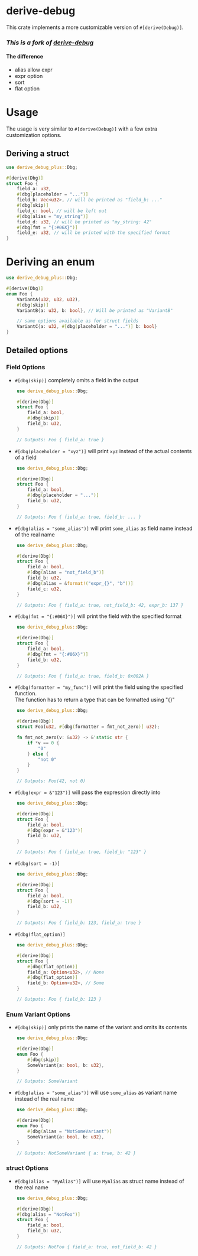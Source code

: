 # derive-debug

This crate implements a more customizable version of `#[derive(Debug)]`.

### **_This is a fork of [derive-debug](https://github.com/Rob2309/derive-debug)_**

#### The difference

- alias allow expr
- expr option
- sort
- flat option

# Usage

The usage is very similar to `#[derive(Debug)]` with a few extra customization options.

## Deriving a struct

```rust
use derive_debug_plus::Dbg;

#[derive(Dbg)]
struct Foo {
    field_a: u32,
    #[dbg(placeholder = "...")]
    field_b: Vec<u32>, // will be printed as "field_b: ..."
    #[dbg(skip)]
    field_c: bool, // will be left out
    #[dbg(alias = "my_string")]
    field_d: u32, // will be printed as "my_string: 42"
    #[dbg(fmt = "{:#06X}")]
    field_e: u32, // will be printed with the specified format
}
```

# Deriving an enum

```rust
use derive_debug_plus::Dbg;

#[derive(Dbg)]
enum Foo {
    VariantA(u32, u32, u32),
    #[dbg(skip)]
    VariantB{a: u32, b: bool}, // Will be printed as "VariantB"

    // same options available as for struct fields
    VariantC{a: u32, #[dbg(placeholder = "...")] b: bool}
}
```

## Detailed options

### Field Options

- `#[dbg(skip)]` completely omits a field in the output

```rust
    use derive_debug_plus::Dbg;

    #[derive(Dbg)]
    struct Foo {
        field_a: bool,
        #[dbg(skip)]
        field_b: u32,
    }

    // Outputs: Foo { field_a: true }
```

- `#[dbg(placeholder = "xyz")]` will print `xyz` instead of the actual contents of a field

```rust
    use derive_debug_plus::Dbg;

    #[derive(Dbg)]
    struct Foo {
        field_a: bool,
        #[dbg(placeholder = "...")]
        field_b: u32,
    }

    // Outputs: Foo { field_a: true, field_b: ... }
```

- `#[dbg(alias = "some_alias")]` will print `some_alias` as field name instead of the real name

```rust
    use derive_debug_plus::Dbg;

    #[derive(Dbg)]
    struct Foo {
        field_a: bool,
        #[dbg(alias = "not_field_b")]
        field_b: u32,
        #[dbg(alias = &format!("expr_{}", "b"))]
        field_c: u32,
    }

    // Outputs: Foo { field_a: true, not_field_b: 42, expr_b: 137 }
```

- `#[dbg(fmt = "{:#06X}")]` will print the field with the specified format

```rust
    use derive_debug_plus::Dbg;

    #[derive(Dbg)]
    struct Foo {
        field_a: bool,
        #[dbg(fmt = "{:#06X}")]
        field_b: u32,
    }

    // Outputs: Foo { field_a: true, field_b: 0x002A }
```

- `#[dbg(formatter = "my_func")]` will print the field using the specified function.  
  The function has to return a type that can be formatted using "{}"

```rust
    use derive_debug_plus::Dbg;

    #[derive(Dbg)]
    struct Foo(u32, #[dbg(formatter = fmt_not_zero)] u32);

    fn fmt_not_zero(v: &u32) -> &'static str {
        if *v == 0 {
            "0"
        } else {
            "not 0"
        }
    }

    // Outputs: Foo(42, not 0)
```

- `#[dbg(expr = &"123")]` will pass the expression directly into

```rust
    use derive_debug_plus::Dbg;

    #[derive(Dbg)]
    struct Foo {
        field_a: bool,
        #[dbg(expr = &"123")]
        field_b: u32,
    }

    // Outputs: Foo { field_a: true, field_b: "123" }
```

- `#[dbg(sort = -1)]`

```rust
    use derive_debug_plus::Dbg;

    #[derive(Dbg)]
    struct Foo {
        field_a: bool,
        #[dbg(sort = -1)]
        field_b: u32,
    }

    // Outputs: Foo { field_b: 123, field_a: true }
```

- `#[dbg(flat_option)]`

```rust
    use derive_debug_plus::Dbg;

    #[derive(Dbg)]
    struct Foo {
        #[dbg(flat_option)]
        field_a: Option<u32>, // None
        #[dbg(flat_option)]
        field_b: Option<u32>, // Some
    }

    // Outputs: Foo { field_b: 123 }
```

### Enum Variant Options

- `#[dbg(skip)]` only prints the name of the variant and omits its contents

```rust
    use derive_debug_plus::Dbg;

    #[derive(Dbg)]
    enum Foo {
        #[dbg(skip)]
        SomeVariant{a: bool, b: u32},
    }

    // Outputs: SomeVariant
```

- `#[dbg(alias = "some_alias")]` will use `some_alias` as variant name instead of the real name

```rust
    use derive_debug_plus::Dbg;

    #[derive(Dbg)]
    enum Foo {
        #[dbg(alias = "NotSomeVariant")]
        SomeVariant{a: bool, b: u32},
    }

    // Outputs: NotSomeVariant { a: true, b: 42 }
```

### struct Options

- `#[dbg(alias = "MyAlias")]` will use `MyAlias` as struct name instead of the real name

```rust
    use derive_debug_plus::Dbg;

    #[derive(Dbg)]
    #[dbg(alias = "NotFoo")]
    struct Foo {
        field_a: bool,
        field_b: u32,
    }

    // Outputs: NotFoo { field_a: true, not_field_b: 42 }
```
